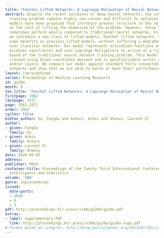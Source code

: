```yaml
---
title: 'Fenchel Lifted Networks: A Lagrange Relaxation of Neural Network Training'
abstract: Despite the recent successes of deep neural networks, the corresponding
  training problem remains highly non-convex and difficult to optimize. Classes of
  models have been proposed that introduce greater structure to the objective function
  at the cost of lifting the dimension of the problem. However, these lifted methods
  sometimes perform poorly compared to traditional neural networks. In this paper,
  we introduce a new class of lifted models, Fenchel lifted networks, that enjoy the
  same benefits as previous lifted models, without suffering a degradation in performance
  over classical networks. Our model represents activation functions as equivalent
  biconvex constraints and uses Lagrange Multipliers to arrive at a rigorous lower
  bound of the traditional neural network training problem. This model is efficiently
  trained using block-coordinate descent and is parallelizable across data points
  and/or layers. We compare our model against standard fully connected and convolutional
  networks and show that we are able to match or beat their performance.
layout: inproceedings
series: Proceedings of Machine Learning Research
id: gu20a
month: 0
tex_title: 'Fenchel Lifted Networks: A Lagrange Relaxation of Neural Network Training'
firstpage: 3362
lastpage: 3371
page: 3362-3371
order: 3362
cycles: false
bibtex_author: Gu, Fangda and Askari, Armin and Ghaoui, Laurent El
author:
- given: Fangda
  family: Gu
- given: Armin
  family: Askari
- given: Laurent El
  family: Ghaoui
date: 2020-06-03
address: 
publisher: PMLR
container-title: Proceedings of the Twenty Third International Conference on Artificial
  Intelligence and Statistics
volume: '108'
genre: inproceedings
issued:
  date-parts:
  - 2020
  - 6
  - 3
pdf: http://proceedings.mlr.press/v108/gu20a/gu20a.pdf
extras:
- label: Supplementary PDF
  link: http://proceedings.mlr.press/v108/gu20a/gu20a-supp.pdf
# Format based on citeproc: http://blog.martinfenner.org/2013/07/30/citeproc-yaml-for-bibliographies/
---
```

